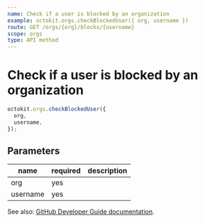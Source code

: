 ```yaml
---
name: Check if a user is blocked by an organization
example: octokit.orgs.checkBlockedUser({ org, username })
route: GET /orgs/{org}/blocks/{username}
scope: orgs
type: API method
---
```


# Check if a user is blocked by an organization

```js
octokit.orgs.checkBlockedUser({
  org,
  username,
});
```

## Parameters

<table>
  <thead>
    <tr>
      <th>name</th>
      <th>required</th>
      <th>description</th>
    </tr>
  </thead>
  <tbody>
    <tr><td>org</td><td>yes</td><td>

</td></tr>
<tr><td>username</td><td>yes</td><td>

</td></tr>
  </tbody>
</table>

See also: [GitHub Developer Guide documentation](https://docs.github.com/rest/reference/orgs#check-if-a-user-is-blocked-by-an-organization).
